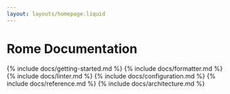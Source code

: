 ```yaml
---
layout: layouts/homepage.liquid
---
```


# Rome Documentation

{% include docs/getting-started.md %}
{% include docs/formatter.md %}
{% include docs/linter.md %}
{% include docs/configuration.md %}
{% include docs/reference.md %}
{% include docs/architecture.md %}
